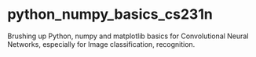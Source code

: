 # python_numpy_basics_cs231n
Brushing up Python, numpy and matplotlib basics for Convolutional Neural Networks, especially for Image classification, recognition.
